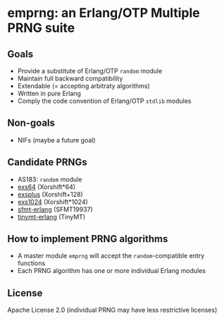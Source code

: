 # emprng: an Erlang/OTP Multiple PRNG suite

## Goals

* Provide a substitute of Erlang/OTP `random` module
* Maintain full backward compatibility
* Extendable (= accepting arbitraty algorithms)
* Written in pure Erlang
* Comply the code convention of Erlang/OTP `stdlib` modules

## Non-goals

* NIFs (maybe a future goal)

## Candidate PRNGs

* AS183: `random` module
* [exs64](https://github.com/jj1bdx/exs64/) (Xorshift\*64)
* [exsplus](https://github.com/jj1bdx/exsplus/) (Xorshift+128)
* [exs1024](https://github.com/jj1bdx/exs1024/) (Xorshift\*1024)
* [sfmt-erlang](https://github.com/jj1bdx/sfmt-erlang/) (SFMT19937)
* [tinymt-erlang](https://github.com/jj1bdx/tinymt-erlang/) (TinyMT)

## How to implement PRNG algorithms

* A master module `emprng` will accept the `random`-compatible entry functions
* Each PRNG algorithm has one or more individual Erlang modules

## License

Apache License 2.0 (individual PRNG may have less restrictive licenses)

